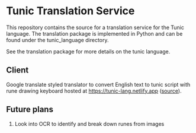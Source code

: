 # Tunic Translation Service

This repository contains the source for a translation service for the Tunic language. 
The translation package is implemented in Python and can be found under the tunic_language directory.

See the translation package for more details on the tunic language.

## Client

Google translate styled translator to convert English text to tunic script with rune drawing keyboard hosted at https://tunic-lang.netlify.app ([source](https://github.com/Yi-Jiahe/tunic_translator_client)).

## Future plans

1) Look into OCR to identify and break down runes from images
